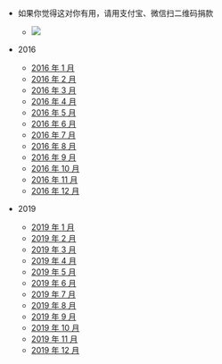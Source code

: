 - 如果你觉得这对你有用，请用支付宝、微信扫二维码捐款
  - ![](https://lishuhang.me/img/2020/qrdonate.jpg)

- 2016
  - [2016 年 1 月](201601.md)
  - [2016 年 2 月](201602.md)
  - [2016 年 3 月](201603.md)
  - [2016 年 4 月](201604.md)
  - [2016 年 5 月](201605.md)
  - [2016 年 6 月](201606.md)
  - [2016 年 7 月](201607.md)
  - [2016 年 8 月](201608.md)
  - [2016 年 9 月](201609.md)
  - [2016 年 10 月](201610.md)
  - [2016 年 11 月](201611.md)
  - [2016 年 12 月](201612.md)

- 2019
  - [2019 年 1 月](201901.md)
  - [2019 年 2 月](201902.md)
  - [2019 年 3 月](201903.md)
  - [2019 年 4 月](201904.md)
  - [2019 年 5 月](201905.md)
  - [2019 年 6 月](201906.md)
  - [2019 年 7 月](201907.md)
  - [2019 年 8 月](201908.md)
  - [2019 年 9 月](201909.md)
  - [2019 年 10 月](201910.md)
  - [2019 年 11 月](201911.md)
  - [2019 年 12 月](201912.md)
